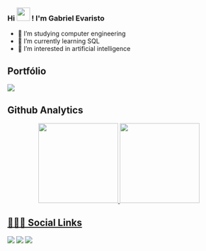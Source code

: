 ### Hi <img src="https://raw.githubusercontent.com/kaueMarques/kaueMarques/master/hi.gif" height="30px"> ! I'm Gabriel Evaristo

- 🔭 I’m studying computer engineering
- 🌱 I’m currently learning SQL
- 🤔 I’m interested in artificial intelligence

## Portfólio

<a align="left" href="https://evaristogabriel.github.io/Portifolio/"> <img src="https://badgen.net/badge/ /Portfólio/cyan?icon=github"/> </a>


## Github Analytics

<div align="center">
  <a href="https://github.com/EvaristoGabriel">
  <img height="180em" src="https://github-readme-stats.vercel.app/api?username=EvaristoGabriel&show_icons=true&theme=tokyonight&include_all_commits=true&count_private=true"/>
  <img height="180em" src="https://github-readme-stats.vercel.app/api/top-langs/?username=EvaristoGabriel&layout=compact&langs_count=7&theme=tokyonight"/>
</div>
  
  ## 🧔🏻‍♂️ Social Links
  
  <div> 
  <a href="https://www.instagram.com/gabriel.evaristo/" target="_blank"><img src="https://img.shields.io/badge/-Instagram-%23E4405F?style=for-the-badge&logo=instagram&logoColor=white" target="_blank"></a>
  <a href = "mailto:evaristog4briel@gmail.com"><img src="https://img.shields.io/badge/-Gmail-%23333?style=for-the-badge&logo=gmail&logoColor=white" target="_blank"></a>
  <a href="https://www.linkedin.com/in/gabriel-evaristo-carlos-359538231/" target="_blank"><img src="https://img.shields.io/badge/-LinkedIn-%230077B5?style=for-the-badge&logo=linkedin&logoColor=white" target="_blank"></a> 
